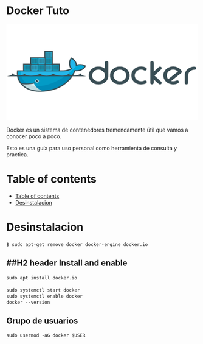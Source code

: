 # Docker Tuto


![](https://github.com/Rijaelto/big_Rata/blob/master/docker/images/dockerlogo.png)

Docker es un sistema de contenedores tremendamente útil que vamos a conocer poco a poco. 

Esto es una guía para uso personal como herramienta de consulta y practica. 


Table of contents
=================

<!--ts-->
   * [Table of contents](#table-of-contents)
   * [Desinstalacion](#Desinstalacion)

<!--te-->


Desinstalacion
==============

`$ sudo apt-get remove docker docker-engine docker.io`


	

##H2 header Install and enable
------

	sudo apt install docker.io

	sudo systemctl start docker
	sudo systemctl enable docker
	docker --version

Grupo de usuarios
------

	sudo usermod -aG docker $USER
